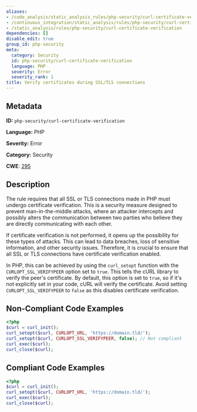 ```yaml
---
aliases:
- /code_analysis/static_analysis_rules/php-security/curl-certificate-verification
- /continuous_integration/static_analysis/rules/php-security/curl-certificate-verification
- /static_analysis/rules/php-security/curl-certificate-verification
dependencies: []
disable_edit: true
group_id: php-security
meta:
  category: Security
  id: php-security/curl-certificate-verification
  language: PHP
  severity: Error
  severity_rank: 1
title: Verify certificates during SSL/TLS connections
---
```

<!--  SOURCED FROM https://github.com/DataDog/datadog-static-analyzer-rule-docs -->


## Metadata
**ID:** `php-security/curl-certificate-verification`

**Language:** PHP

**Severity:** Error

**Category:** Security

**CWE**: [295](https://cwe.mitre.org/data/definitions/295.html)

## Description
The rule requires that all SSL or TLS connections made in PHP must undergo certificate verification. This is a security measure designed to prevent man-in-the-middle attacks, where an attacker intercepts and possibly alters the communication between two parties who believe they are directly communicating with each other.

If certificate verification is not performed, it opens up the possibility for these types of attacks. This can lead to data breaches, loss of sensitive information, and other security issues. Therefore, it is crucial to ensure that all SSL or TLS connections have certificate verification enabled.

In PHP, this can be achieved by using the `curl_setopt` function with the `CURLOPT_SSL_VERIFYPEER` option set to `true`. This tells the cURL library to verify the peer's certificate. By default, this option is set to `true`, so if it's not explicitly set in your code, cURL will verify the certificate. Avoid setting `CURLOPT_SSL_VERIFYPEER` to `false` as this disables certificate verification.

## Non-Compliant Code Examples
```php
<?php
$curl = curl_init();
curl_setopt($curl, CURLOPT_URL, 'https://domain.tld/');
curl_setopt($curl, CURLOPT_SSL_VERIFYPEER, false); // Not compliant
curl_exec($curl);
curl_close($curl);
```

## Compliant Code Examples
```php
<?php
$curl = curl_init();
curl_setopt($curl, CURLOPT_URL, 'https://domain.tld/');
curl_exec($curl);
curl_close($curl);
```
